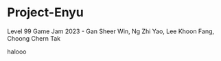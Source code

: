 # Project-Enyu
Level 99 Game Jam 2023 - Gan Sheer Win, Ng Zhi Yao, Lee Khoon Fang, Choong Chern Tak

halooo